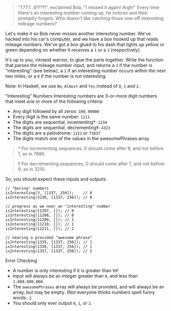 > "7777...8?!??!", exclaimed Bob, "I missed it again! Argh!" Every time there's an interesting number coming up, he notices and then promptly forgets. Who doesn't like catching those one-off interesting mileage numbers?

Let's make it so Bob never misses another interesting number. We've hacked into his car's computer, and we have a box hooked up that reads mileage numbers. We've got a box glued to his dash that lights up yellow or green depending on whether it receives a `1` or a `2` (respectively).

It's up to you, intrepid warrior, to glue the parts together. Write the function that parses the mileage number input, and returns a `2` if the number is "interesting" (see below), a `1` if an interesting number occurs within the next two miles, or a `0` if the number is not interesting.

Note: In Haskell, we use `No`, `Almost` and `Yes` instead of `0`, `1` and `2`.

"Interesting" Numbers
Interesting numbers are 3-or-more digit numbers that meet one or more of the following criteria:

* Any digit followed by all zeros: `100`, `90000`
* Every digit is the same number: `1111`
* The digits are sequential, incementing†: `1234`
* The digits are sequential, decrementing‡: `4321`
* The digits are a palindrome: `1221` or `73837`
* The digits match one of the values in the awesomePhrases array
> † For incrementing sequences, 0 should come after 9, and not before 1, as in 7890.

> ‡ For decrementing sequences, 0 should come after 1, and not before 9, as in 3210.

So, you should expect these inputs and outputs:

```
// "boring" numbers
isInteresting(3, [1337, 256]);    // 0
isInteresting(3236, [1337, 256]); // 0

// progress as we near an "interesting" number
isInteresting(11207, []); // 0
isInteresting(11208, []); // 0
isInteresting(11209, []); // 1
isInteresting(11210, []); // 1
isInteresting(11211, []); // 2

// nearing a provided "awesome phrase"
isInteresting(1335, [1337, 256]); // 1
isInteresting(1336, [1337, 256]); // 1
isInteresting(1337, [1337, 256]); // 2
```

Error Checking

* A number is only interesting if it is greater than `99`!
* Input will always be an integer greater than `0`, and less than `1,000,000,000`.
* The `awesomePhrases` array will always be provided, and will always be an array, but may be empty. (Not everyone thinks numbers spell funny words...)
* You should only ever output `0`, `1`, or `2`.